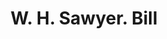 ---
doi: 10.7916/D8ST91VG
date_other: '1880'
date_other_textual: 1880-1889
form: printed ephemera
genre:
- Invoices
name:
- W. H. Sawyer
object_in_context_url: https://biggert.cul.columbia.edu/items/view/ave_biggert_00534
subject_hierarchical_geographic:
- Worcester, Massachusetts, United States
subject_name:
- W. H. Sawyer
title: W. H. Sawyer. Bill
sort_title: W. H. Sawyer. Bill
call_number: ave_biggert_00534
coordinates:
- 42.266666666666666,-71.8
pid: ave_biggert_00534
identifiers: ave_biggert_00534
thumbnail: https://derivativo-2.library.columbia.edu/iiif/2/ldpd:343866/full/!256,256/0/native.jpg
permalink: /biggert/ave_biggert_00534/
layout: iiif-image-page
---